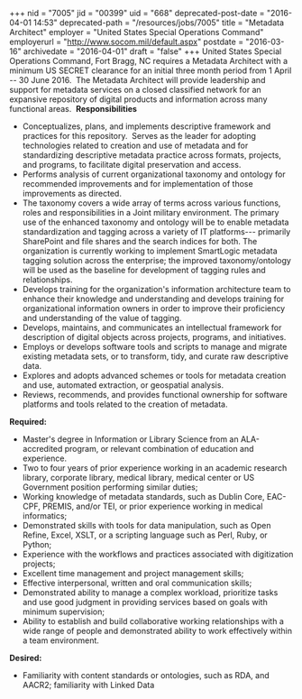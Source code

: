 +++
nid = "7005"
jid = "00399"
uid = "668"
deprecated-post-date = "2016-04-01 14:53"
deprecated-path = "/resources/jobs/7005"
title = "Metadata Architect"
employer = "United States Special Operations Command"
employerurl = "http://www.socom.mil/default.aspx"
postdate = "2016-03-16"
archivedate = "2016-04-01"
draft = "false"
+++
United States Special Operations Command, Fort Bragg, NC requires a
Metadata Architect with a minimum US SECRET clearance for an initial
three month period from 1 April -- 30 June 2016.  The Metadata Architect
will provide leadership and support for metadata services on a closed
classified network for an expansive repository of digital products and
information across many functional areas.  **Responsibilities**

-   Conceptualizes, plans, and implements descriptive framework and
    practices for this repository.  Serves as the leader for adopting
    technologies related to creation and use of metadata and for
    standardizing descriptive metadata practice across formats,
    projects, and programs, to facilitate digital preservation and
    access.  
-   Performs analysis of current organizational taxonomy and ontology
    for recommended improvements and for implementation of those
    improvements as directed. 
-   The taxonomy covers a wide array of terms across various functions,
    roles and responsibilities in a Joint military environment. The
    primary use of the enhanced taxonomy and ontology will be to enable
    metadata standardization and tagging across a variety of IT
    platforms--- primarily SharePoint and file shares and the search
    indices for both. The organization is currently working to implement
    SmartLogic metadata tagging solution across the enterprise; the
    improved taxonomy/ontology will be used as the baseline for
    development of tagging rules and relationships.
-   Develops training for the organization's information architecture
    team to enhance their knowledge and understanding and develops
    training for organizational information owners in order to improve
    their proficiency and understanding of the value of tagging.
-   Develops, maintains, and communicates an intellectual framework for
    description of digital objects across projects, programs, and
    initiatives.
-   Employs or develops software tools and scripts to manage and migrate
    existing metadata sets, or to transform, tidy, and curate raw
    descriptive data.
-   Explores and adopts advanced schemes or tools for metadata creation
    and use, automated extraction, or geospatial analysis. 
-   Reviews, recommends, and provides functional ownership for software
    platforms and tools related to the creation of metadata.
  
**Required:**

-   Master's degree in Information or Library Science from an
    ALA-accredited program, or relevant combination of education and
    experience.
-   Two to four years of prior experience working in an academic
    research library, corporate library, medical library, medical center
    or US Government position performing similar duties; 
-   Working knowledge of metadata standards, such as Dublin Core,
    EAC-CPF, PREMIS, and/or TEI, or prior experience working in medical
    informatics; 
-   Demonstrated skills with tools for data manipulation, such as Open
    Refine, Excel, XSLT, or a scripting language such as Perl, Ruby, or
    Python; 
-   Experience with the workflows and practices associated with
    digitization projects; 
-   Excellent time management and project management skills;
-   Effective interpersonal, written and oral communication skills; 
-   Demonstrated ability to manage a complex workload, prioritize tasks
    and use good judgment in providing services based on goals with
    minimum supervision; 
-   Ability to establish and build collaborative working relationships
    with a wide range of people and demonstrated ability to work
    effectively within a team environment.

**Desired:**

-   Familiarity with content standards or ontologies, such as RDA, and
    AACR2; familiarity with Linked Data
